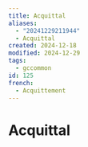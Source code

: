 ```yaml
---
title: Acquittal
aliases:
  - "20241229211944"
  - Acquittal
created: 2024-12-18
modified: 2024-12-29
tags:
  - gccommon
id: 125
french:
  - Acquittement
---
```

# Acquittal
